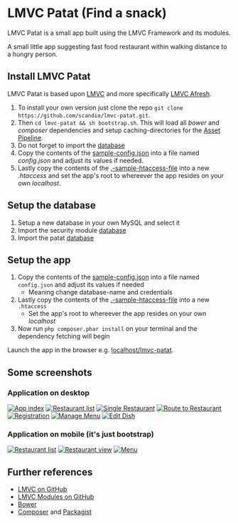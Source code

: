 # LMVC Patat (Find a snack)

LMVC Patat is a small app built using the LMVC Framework and its modules.

A small little app suggesting fast food restaurant within walking distance to a hungry person.

## Install LMVC Patat

LMVC Patat is based upon [LMVC](https://raw.github.com/scandio/lmvc) and more specifically [LMVC Afresh](https://github.com/scandio/lmvc-afresh).

1. To install your own version just clone the repo `git clone https://github.com/scandio/lmvc-patat.git`.
2. Then `cd lmvc-patat && sh bootstrap.sh`. This will load all *bower* and *composer* dependencies and setup caching-directories for the [Asset Pipeline](https://github.com/scandio/lmvc-modules/tree/master/lib/Scandio/lmvc/modules/assetpipeline).
3. Do not forget to import the [database](https://github.com/scandio/lmvc-patat/blob/master/docs/lmvc-patat.sql)
4. Copy the contents of the [sample-config.json](https://github.com/scandio/lmvc-patat/blob/master/sample-config.json) into a file named *config.json* and adjust its values if needed.
5. Lastly copy the contents of the [.-sample-htaccess-file](https://github.com/scandio/lmvc-patat/blob/master/.htaccess) into a new *.htaccess* and set the app's root to whereever the app resides on your own *localhost*.

## Setup the database

1. Setup a new database in your own MySQL and select it
2. Import the security module [database](https://github.com/scandio/lmvc-modules/blob/master/lib/Scandio/lmvc/modules/security/docs/DatabasePrincipal.sql)
3. Import the patat [database](https://github.com/scandio/lmvc-patat/blob/master/docs/lmvc-patat.sql)

## Setup the app

1. Copy the contents of the [sample-config.json](https://github.com/scandio/lmvc-patat/blob/master/sample-config.json) into a file named `config.json` and adjust its values if needed
   - Meaning change database-name and credentials
2. Lastly copy the contents of the [.-sample-htaccess-file](https://github.com/scandio/lmvc-patat/blob/master/.sample-htaccess) into a new `.htaccess`
   - Set the app's root to whereever the app resides on your own *localhost*
3. Now run `php composer.phar install` on your terminal and the dependency fetching will begin

Launch the app in the browser e.g. [localhost/lmvc-patat](http://localhost/lmvc-patat).

## Some screenshots

### Application on desktop
[![App index](https://raw.github.com/scandio/lmvc-patat/master/screens/patat-1-s.jpg)](https://raw.github.com/scandio/lmvc-patat/master/screens/patat-1-b.jpg)
[![Restaurant list](https://raw.github.com/scandio/lmvc-patat/master/screens/patat-2-s.jpg)](https://raw.github.com/scandio/lmvc-patat/master/screens/patat-2-s.jpg)
[![Single Restaurant](https://raw.github.com/scandio/lmvc-patat/master/screens/patat-3-s.jpg)](https://raw.github.com/scandio/lmvc-patat/master/screens/patat-3-b.jpg)
[![Route to Restaurant](https://raw.github.com/scandio/lmvc-patat/master/screens/patat-4-s.jpg)](https://raw.github.com/scandio/lmvc-patat/master/screens/patat-4-b.jpg)
[![Registration](https://raw.github.com/scandio/lmvc-patat/master/screens/patat-5-s.jpg)](https://raw.github.com/scandio/lmvc-patat/master/screens/patat-5-b.jpg)
[![Manage Menu](https://raw.github.com/scandio/lmvc-patat/master/screens/patat-6-s.jpg)](https://raw.github.com/scandio/lmvc-patat/master/screens/patat-6-b.jpg)
[![Edit Dish](https://raw.github.com/scandio/lmvc-patat/master/screens/patat-7-s.jpg)](https://raw.github.com/scandio/lmvc-patat/master/screens/patat-7-b.jpg)

### Application on mobile (it's just bootstrap)

[![Restaurant list](https://raw.github.com/scandio/lmvc-patat/master/screens/patat-8-s.jpg)](https://raw.github.com/scandio/lmvc-patat/master/screens/patat-8-b.jpg)
[![Restaurant view](https://raw.github.com/scandio/lmvc-patat/master/screens/patat-9-s.jpg)](https://raw.github.com/scandio/lmvc-patat/master/screens/patat-9-b.jpg)
[![Menu](https://raw.github.com/scandio/lmvc-patat/master/screens/patat-10-s.jpg)](https://raw.github.com/scandio/lmvc-patat/master/screens/patat-10-b.jpg)

## Further references

* [LMVC on GitHub](https://raw.github.com/scandio/lmvc)
* [LMVC Modules on GitHub](https://github.com/scandio/lmvc-modules)
* [Bower](http://bower.io/)
* [Composer](http://getcomposer.org/) and [Packagist](http://packagist.org)